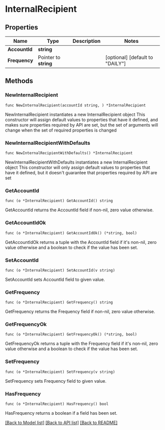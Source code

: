 # InternalRecipient

## Properties

Name | Type | Description | Notes
------------ | ------------- | ------------- | -------------
**AccountId** | **string** |  | 
**Frequency** | Pointer to **string** |  | [optional] [default to "DAILY"]

## Methods

### NewInternalRecipient

`func NewInternalRecipient(accountId string, ) *InternalRecipient`

NewInternalRecipient instantiates a new InternalRecipient object
This constructor will assign default values to properties that have it defined,
and makes sure properties required by API are set, but the set of arguments
will change when the set of required properties is changed

### NewInternalRecipientWithDefaults

`func NewInternalRecipientWithDefaults() *InternalRecipient`

NewInternalRecipientWithDefaults instantiates a new InternalRecipient object
This constructor will only assign default values to properties that have it defined,
but it doesn't guarantee that properties required by API are set

### GetAccountId

`func (o *InternalRecipient) GetAccountId() string`

GetAccountId returns the AccountId field if non-nil, zero value otherwise.

### GetAccountIdOk

`func (o *InternalRecipient) GetAccountIdOk() (*string, bool)`

GetAccountIdOk returns a tuple with the AccountId field if it's non-nil, zero value otherwise
and a boolean to check if the value has been set.

### SetAccountId

`func (o *InternalRecipient) SetAccountId(v string)`

SetAccountId sets AccountId field to given value.


### GetFrequency

`func (o *InternalRecipient) GetFrequency() string`

GetFrequency returns the Frequency field if non-nil, zero value otherwise.

### GetFrequencyOk

`func (o *InternalRecipient) GetFrequencyOk() (*string, bool)`

GetFrequencyOk returns a tuple with the Frequency field if it's non-nil, zero value otherwise
and a boolean to check if the value has been set.

### SetFrequency

`func (o *InternalRecipient) SetFrequency(v string)`

SetFrequency sets Frequency field to given value.

### HasFrequency

`func (o *InternalRecipient) HasFrequency() bool`

HasFrequency returns a boolean if a field has been set.


[[Back to Model list]](../README.md#documentation-for-models) [[Back to API list]](../README.md#documentation-for-api-endpoints) [[Back to README]](../README.md)


